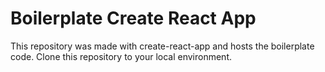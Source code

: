 # Boilerplate Create React App

This repository was made with create-react-app and hosts the boilerplate code.
Clone this repository to your local environment.
